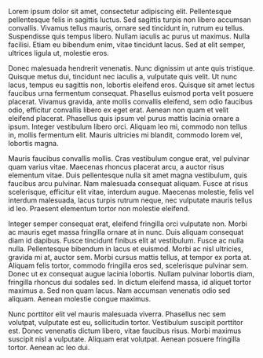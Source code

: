 Lorem ipsum dolor sit amet, consectetur adipiscing elit. Pellentesque pellentesque felis in sagittis luctus. Sed sagittis turpis non libero accumsan convallis. Vivamus tellus mauris, ornare sed tincidunt in, rutrum eu tellus. Suspendisse quis tempus libero. Nullam iaculis ac purus ut maximus. Nulla facilisi. Etiam eu bibendum enim, vitae tincidunt lacus. Sed at elit semper, ultrices ligula ut, molestie eros.

Donec malesuada hendrerit venenatis. Nunc dignissim ut ante quis tristique. Quisque metus dui, tincidunt nec iaculis a, vulputate quis velit. Ut nunc lacus, tempus eu sagittis non, lobortis eleifend eros. Quisque sit amet lectus faucibus urna fermentum consequat. Phasellus euismod porta velit posuere placerat. Vivamus gravida, ante mollis convallis eleifend, sem odio faucibus odio, efficitur convallis libero ex eget erat. Aenean non quam et velit eleifend placerat. Phasellus quis ipsum vel purus mattis lacinia ornare a ipsum. Integer vestibulum libero orci. Aliquam leo mi, commodo non tellus in, mollis fermentum elit. Mauris ultricies mi blandit, commodo lorem vel, lobortis magna.

Mauris faucibus convallis mollis. Cras vestibulum congue erat, vel pulvinar quam varius vitae. Maecenas rhoncus placerat arcu, a auctor risus elementum vitae. Duis pellentesque nulla sit amet magna vestibulum, quis faucibus arcu pulvinar. Nam malesuada consequat aliquam. Fusce at risus scelerisque, efficitur elit vitae, interdum augue. Maecenas molestie, felis vel interdum malesuada, lacus turpis rutrum neque, nec vulputate mauris tellus id leo. Praesent elementum tortor non molestie eleifend.

Integer semper consequat erat, eleifend fringilla orci vulputate non. Morbi ac mauris eget massa fringilla ornare at in nunc. Duis aliquam consequat diam id dapibus. Fusce tincidunt finibus elit at vestibulum. Fusce ac nulla nulla. Pellentesque bibendum in lacus et euismod. Morbi ac nisl ultricies, gravida mi at, auctor sem. Morbi cursus mattis tellus, at tempor ex porta at. Aliquam felis tortor, commodo fringilla eros sed, scelerisque pulvinar sem. Donec ut ex consequat augue lacinia lobortis. Nullam pulvinar lobortis diam, fringilla rhoncus dui sodales sed. In dictum eleifend massa, id aliquet tortor maximus a. Sed non quam lacus. Nam accumsan venenatis odio sed aliquam. Aenean molestie congue maximus.

Nunc porttitor elit vel mauris malesuada viverra. Phasellus nec sem volutpat, vulputate est eu, sollicitudin tortor. Vestibulum suscipit porttitor est. Donec venenatis dictum libero, vitae faucibus risus. Morbi maximus suscipit nisl a vulputate. Aliquam erat volutpat. Aenean posuere fringilla tortor. Aenean ac leo dui.